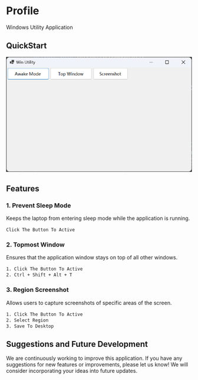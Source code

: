 # Profile

Windows Utility Application

## QuickStart

![app](./doc/app.png)

## Features

### 1. Prevent Sleep Mode

Keeps the laptop from entering sleep mode while the application is running.

```text
Click The Button To Active
```

### 2. Topmost Window

Ensures that the application window stays on top of all other windows.

```text
1. Click The Button To Active
2. Ctrl + Shift + Alt + T
```

### 3. Region Screenshot

Allows users to capture screenshots of specific areas of the screen.

```text
1. Click The Button To Active
2. Select Region
3. Save To Desktop
```

## Suggestions and Future Development

We are continuously working to improve this application. If you have any suggestions for new features or improvements, please let us know! We will consider incorporating your ideas into future updates.

